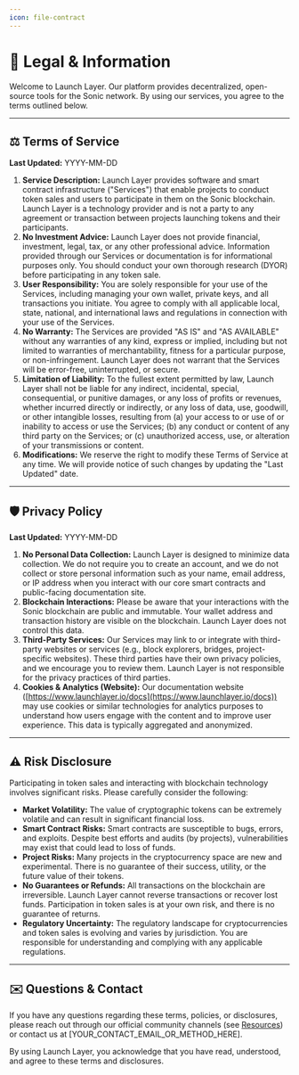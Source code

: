 ```yaml
---
icon: file-contract
---
```


# 📜 Legal & Information

Welcome to Launch Layer. Our platform provides decentralized, open-source tools for the Sonic network. By using our services, you agree to the terms outlined below.

***

## ⚖️ Terms of Service

**Last Updated:** YYYY-MM-DD

1. **Service Description:** Launch Layer provides software and smart contract infrastructure ("Services") that enable projects to conduct token sales and users to participate in them on the Sonic blockchain. Launch Layer is a technology provider and is not a party to any agreement or transaction between projects launching tokens and their participants.
2. **No Investment Advice:** Launch Layer does not provide financial, investment, legal, tax, or any other professional advice. Information provided through our Services or documentation is for informational purposes only. You should conduct your own thorough research (DYOR) before participating in any token sale.
3. **User Responsibility:** You are solely responsible for your use of the Services, including managing your own wallet, private keys, and all transactions you initiate. You agree to comply with all applicable local, state, national, and international laws and regulations in connection with your use of the Services.
4. **No Warranty:** The Services are provided "AS IS" and "AS AVAILABLE" without any warranties of any kind, express or implied, including but not limited to warranties of merchantability, fitness for a particular purpose, or non-infringement. Launch Layer does not warrant that the Services will be error-free, uninterrupted, or secure.
5. **Limitation of Liability:** To the fullest extent permitted by law, Launch Layer shall not be liable for any indirect, incidental, special, consequential, or punitive damages, or any loss of profits or revenues, whether incurred directly or indirectly, or any loss of data, use, goodwill, or other intangible losses, resulting from (a) your access to or use of or inability to access or use the Services; (b) any conduct or content of any third party on the Services; or (c) unauthorized access, use, or alteration of your transmissions or content.
6. **Modifications:** We reserve the right to modify these Terms of Service at any time. We will provide notice of such changes by updating the "Last Updated" date.

***

## 🛡️ Privacy Policy

**Last Updated:** YYYY-MM-DD

1. **No Personal Data Collection:** Launch Layer is designed to minimize data collection. We do not require you to create an account, and we do not collect or store personal information such as your name, email address, or IP address when you interact with our core smart contracts and public-facing documentation site.
2. **Blockchain Interactions:** Please be aware that your interactions with the Sonic blockchain are public and immutable. Your wallet address and transaction history are visible on the blockchain. Launch Layer does not control this data.
3. **Third-Party Services:** Our Services may link to or integrate with third-party websites or services (e.g., block explorers, bridges, project-specific websites). These third parties have their own privacy policies, and we encourage you to review them. Launch Layer is not responsible for the privacy practices of third parties.
4. **Cookies & Analytics (Website):** Our documentation website ([https://www.launchlayer.io/docs](https://www.launchlayer.io/docs)) may use cookies or similar technologies for analytics purposes to understand how users engage with the content and to improve user experience. This data is typically aggregated and anonymized.

***

## ⚠️ Risk Disclosure

Participating in token sales and interacting with blockchain technology involves significant risks. Please carefully consider the following:

* **Market Volatility:** The value of cryptographic tokens can be extremely volatile and can result in significant financial loss.
* **Smart Contract Risks:** Smart contracts are susceptible to bugs, errors, and exploits. Despite best efforts and audits (by projects), vulnerabilities may exist that could lead to loss of funds.
* **Project Risks:** Many projects in the cryptocurrency space are new and experimental. There is no guarantee of their success, utility, or the future value of their tokens.
* **No Guarantees or Refunds:** All transactions on the blockchain are irreversible. Launch Layer cannot reverse transactions or recover lost funds. Participation in token sales is at your own risk, and there is no guarantee of returns.
* **Regulatory Uncertainty:** The regulatory landscape for cryptocurrencies and token sales is evolving and varies by jurisdiction. You are responsible for understanding and complying with any applicable regulations.

***

## ✉️ Questions & Contact

If you have any questions regarding these terms, policies, or disclosures, please reach out through our official community channels (see [Resources](resources.md)) or contact us at [YOUR_CONTACT_EMAIL_OR_METHOD_HERE].

By using Launch Layer, you acknowledge that you have read, understood, and agree to these terms and disclosures.
